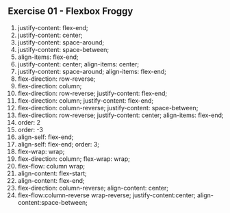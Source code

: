## Exercise 01 - Flexbox Froggy

1. justify-content: flex-end;
2. justify-content: center;
3. justify-content: space-around;
4. justify-content: space-between;
5. align-items: flex-end;
6. justify-content: center;
   align-items: center;
7. justify-content: space-around;
   align-items: flex-end;
8. flex-direction: row-reverse;
9. flex-direction: column;
10. flex-direction: row-reverse;
    justify-content: flex-end;
11. flex-direction: column;
    justify-content: flex-end;
12. flex-direction: column-reverse;
    justify-content: space-between;
13. flex-direction: row-reverse;
    justify-content: center;
    align-items: flex-end;
14. order: 2
15. order: -3
16. align-self: flex-end;
17. align-self: flex-end;
    order: 3;
18. flex-wrap: wrap;
19. flex-direction: column;
    flex-wrap: wrap;
20. flex-flow: column wrap;
21. align-content: flex-start;
22. align-content: flex-end;
23. flex-direction: column-reverse;
    align-content: center;
24. flex-flow:column-reverse wrap-reverse;
    justify-content:center;
    align-content:space-between;

